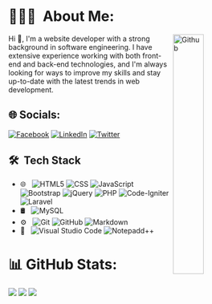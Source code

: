 # 👨🏻‍💻 &nbsp;About Me:
<img width="35%" align="right" alt="Github" src="https://user-images.githubusercontent.com/48678280/88862734-4903af80-d201-11ea-968b-9c939d88a37c.gif" />
Hi 👋, I'm a website developer with a strong background in software engineering. I have extensive experience working with both front-end and back-end technologies, and I'm always looking for ways to improve my skills and stay up-to-date with the latest trends in web development.


## 🌐 Socials:
[![Facebook](https://img.shields.io/badge/Facebook-%231877F2.svg?logo=Facebook&logoColor=white)](https://facebook.com/profile.php?id=100007140454507) [![LinkedIn](https://img.shields.io/badge/LinkedIn-%230077B5.svg?logo=linkedin&logoColor=white)](https://linkedin.com/in/in/kamran-asif-b3a612130) [![Twitter](https://img.shields.io/badge/Twitter-%231DA1F2.svg?logo=Twitter&logoColor=white)](https://twitter.com/@kamiasif55) 


## 🛠 &nbsp;Tech Stack

- 🌐 &nbsp;
  ![HTML5](https://img.shields.io/badge/-HTML5-333333?style=flat&logo=HTML5)
  ![CSS](https://img.shields.io/badge/-CSS-333333?style=flat&logo=CSS3&logoColor=1572B6)
  ![JavaScript](https://img.shields.io/badge/-JavaScript-333333?style=flat&logo=javascript)
  ![Bootstrap](https://img.shields.io/badge/-Bootstrap-333333?style=flat&logo=bootstrap&logoColor=563D7C)
  ![jQuery](https://img.shields.io/badge/jquery-333333?style=flat&logo=jquery)
  ![PHP](https://img.shields.io/badge/php-333333?style=flat&logo=php)
  ![Code-Igniter](https://img.shields.io/badge/CodeIgniter-333333?style=flat&logo=codeIgniter) 
  ![Laravel](https://img.shields.io/badge/laravel-333333?style=flat&logo=laravel)
- 🛢 &nbsp;
  ![MySQL](https://img.shields.io/badge/-MySQL-333333?style=flat&logo=mysql)
- ⚙️ &nbsp;
  ![Git](https://img.shields.io/badge/-Git-333333?style=flat&logo=git)
  ![GitHub](https://img.shields.io/badge/-GitHub-333333?style=flat&logo=github)
  ![Markdown](https://img.shields.io/badge/-Markdown-333333?style=flat&logo=markdown)
- 🔧 &nbsp;
  ![Visual Studio Code](https://img.shields.io/badge/-Visual%20Studio%20Code-333333?style=flat&logo=visual-studio-code&logoColor=007ACC)
  ![Notepadd++](https://img.shields.io/badge/-Notepad++-333333?style=flat&logo=notepad++)


# 📊 GitHub Stats:
![](https://github-readme-stats.vercel.app/api?username=kamranasif506&theme=default&hide_border=false&include_all_commits=true&count_private=true)
![](https://github-readme-stats.vercel.app/api/top-langs/?username=kamranasif506&theme=default&hide_border=false&include_all_commits=true&count_private=true&layout=compact)
![](https://github-readme-streak-stats.herokuapp.com/?user=kamranasif506&theme=default&hide_border=false)




<!-- Proudly created with GPRM ( https://gprm.itsvg.in ) -->

